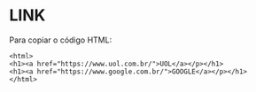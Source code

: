 # LINK
Para copiar o código HTML:
````
<html>
<h1><a href="https://www.uol.com.br/">UOL</a></p></h1>
<h1><a href="https://www.google.com.br/">GOOGLE</a></p></h1>
</html>
````
